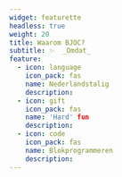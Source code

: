 ```yaml
---
widget: featurette
headless: true
weight: 20
title: Waarom BJOC?
subtitle: ✨  _Omdat_
feature:
  - icon: language
    icon_pack: fas
    name: Nederlandstalig
    description:
  - icon: gift
    icon_pack: fas
    name: 'Hard' fun
    description:
  - icon: code
    icon_pack: fas
    name: Blokprogrammeren
    description:
---
```


